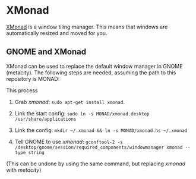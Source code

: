 # XMonad

[XMonad](http://xmonad.org) is a window tiling manager. This means
that windows are automatically resized and moved for you.

## GNOME and XMonad

XMonad can be used to replace the default window manager in GNOME
(metacity). The following steps are needed, assuming the path to this repository is MONAD:

This process
1. Grab _xmonad_: `sudo apt-get install xmonad`.

2. Link the start config: `sudo ln -s MONAD/xmonad.desktop /usr/share/applications`

3. Link the config: `mkdir ~/.xmonad && ln -s MONAD/xmonad.hs ~/.xmonad`

4. Tell GNOME to use _xmonad_: `gconftool-2 -s /desktop/gnome/session/required_components/windowmanager xmonad --type string`

(This can be undone by using the same command, but replacing _xmonad_ with _metacity_)
